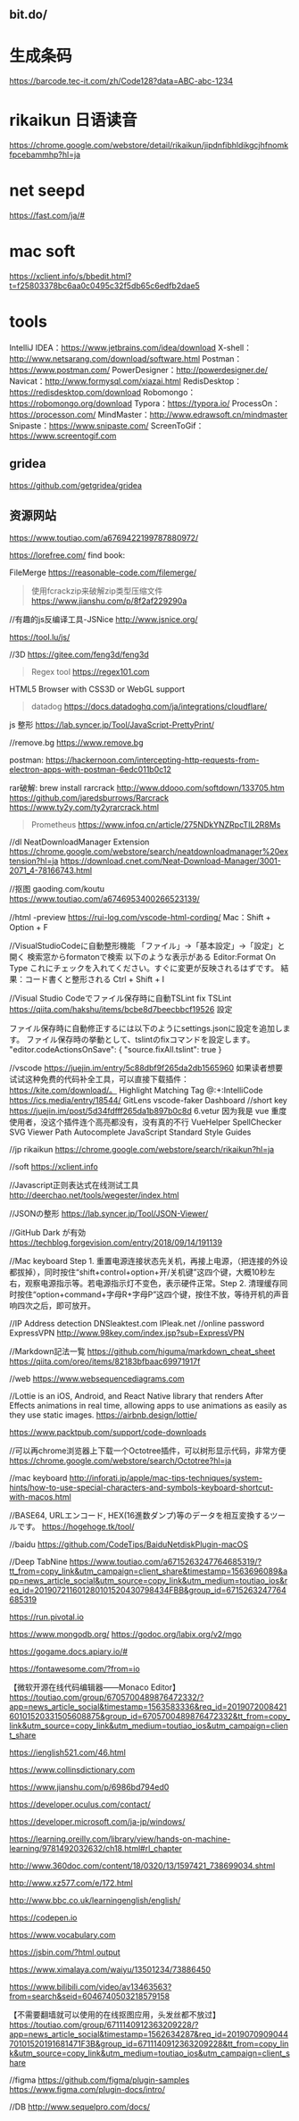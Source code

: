 ## bit.do/

# 生成条码
https://barcode.tec-it.com/zh/Code128?data=ABC-abc-1234

# rikaikun 日语读音
https://chrome.google.com/webstore/detail/rikaikun/jipdnfibhldikgcjhfnomkfpcebammhp?hl=ja

# net seepd
https://fast.com/ja/#

# mac soft
https://xclient.info/s/bbedit.html?t=f25803378bc6aa0c0495c32f5db65c6edfb2dae5

# tools
IntelliJ IDEA：https://www.jetbrains.com/idea/download
X-shell：http://www.netsarang.com/download/software.html
Postman：https://www.postman.com/
PowerDesigner：http://powerdesigner.de/
Navicat：http://www.formysql.com/xiazai.html
RedisDesktop：https://redisdesktop.com/download
Robomongo：https://robomongo.org/download
Typora：https://typora.io/
ProcessOn：https://processon.com/
MindMaster：http://www.edrawsoft.cn/mindmaster
Snipaste：https://www.snipaste.com/
ScreenToGif：https://www.screentogif.com

## gridea
https://github.com/getgridea/gridea

## 资源网站
https://www.toutiao.com/a6769422199787880972/


https://lorefree.com/
find book:


FileMerge
https://reasonable-code.com/filemerge/

>使用fcrackzip来破解zip类型压缩文件
https://www.jianshu.com/p/8f2af229290a

//有趣的js反编译工具-JSNice
http://www.jsnice.org/


https://tool.lu/js/


//3D
https://gitee.com/feng3d/feng3d

>Regex tool https://regex101.com

HTML5 Browser with CSS3D or WebGL support

>datadog
https://docs.datadoghq.com/ja/integrations/cloudflare/

js 整形
https://lab.syncer.jp/Tool/JavaScript-PrettyPrint/


//remove.bg
https://www.remove.bg

postman:
https://hackernoon.com/intercepting-http-requests-from-electron-apps-with-postman-6edc011b0c12

rar破解: brew install rarcrack
http://www.ddooo.com/softdown/133705.htm
https://github.com/jaredsburrows/Rarcrack
https://www.ty2y.com/ty2yrarcrack.html

>Prometheus
https://www.infoq.cn/article/275NDkYNZRpcTIL2R8Ms

//dl
NeatDownloadManager Extension
https://chrome.google.com/webstore/search/neatdownloadmanager%20extension?hl=ja
https://download.cnet.com/Neat-Download-Manager/3001-2071_4-78166743.html


//抠图 gaoding.com/koutu
https://www.toutiao.com/a6746953400266523139/

//html -preview
https://rui-log.com/vscode-html-cording/
Mac：Shift + Option + F

//VisualStudioCodeに自動整形機能
「ファイル」→「基本設定」→「設定」と開く
検索窓からformatonで検索
以下のような表示がある
Editor:Format On Type
これにチェックを入れてください。すぐに変更が反映されるはずです。
結果：コード書くと整形される 	Ctrl + Shift + I

//Visual Studio Codeでファイル保存時に自動TSLint fix
TSLint
https://qiita.com/hakshu/items/bcbe8d7beecbbcf19526
設定

ファイル保存時に自動修正するには以下のようにsettings.jsonに設定を追加します。
ファイル保存時の挙動として、tslintのfixコマンドを設定します。
"editor.codeActionsOnSave": {
    "source.fixAll.tslint": true
}

//vscode https://juejin.im/entry/5c88dbf9f265da2db1565960
如果读者想要试试这种免费的代码补全工具，可以直接下载插件：https://kite.com/download/。
Highlight Matching Tag
@:+:IntelliCode https://ics.media/entry/18544/
GitLens
vscode-faker
Dashboard
//short key
https://juejin.im/post/5d34fdfff265da1b897b0c8d
6.vetur
因为我是 vue 重度使用者，没这个插件连个高亮都没有，没有真的不行
VueHelper
SpellChecker
SVG Viewer
Path Autocomplete
JavaScript Standard Style
Guides

//jp
rikaikun
https://chrome.google.com/webstore/search/rikaikun?hl=ja

//soft
https://xclient.info

//Javascript正则表达式在线测试工具
http://deerchao.net/tools/wegester/index.html

//JSONの整形
https://lab.syncer.jp/Tool/JSON-Viewer/

//GitHub Dark が有効
https://techblog.forgevision.com/entry/2018/09/14/191139


//Mac keyboard
Step 1. 重置电源连接状态先关机，再接上电源，（把连接的外设都拔掉），同时按住“shift+control+option+开/关机键”这四个键，大概10秒左右，观察电源指示等。若电源指示灯不变色，表示硬件正常。Step 2. 清理缓存同时按住“option+command+字母R+字母P”这四个键，按住不放，等待开机的声音响四次之后，即可放开。

//IP Address detection
DNSleaktest.com
IPleak.net
//online password  ExpressVPN
http://www.98key.com/index.jsp?sub=ExpressVPN

//Markdown記法一覧
https://github.com/higuma/markdown_cheat_sheet
https://qiita.com/oreo/items/82183bfbaac69971917f

//web 
https://www.websequencediagrams.com

//Lottie is an iOS, Android, and React Native library that renders After Effects animations in real time, allowing apps to use animations as easily as they use static images.
https://airbnb.design/lottie/

https://www.packtpub.com/support/code-downloads

//可以再chrome浏览器上下载一个Octotree插件，可以树形显示代码，非常方便
https://chrome.google.com/webstore/search/Octotree?hl=ja

//mac keyboard
http://inforati.jp/apple/mac-tips-techniques/system-hints/how-to-use-special-characters-and-symbols-keyboard-shortcut-with-macos.html

//BASE64, URLエンコード, HEX(16進数ダンプ)等のデータを相互変換するツールです。
https://hogehoge.tk/tool/

//baidu
https://github.com/CodeTips/BaiduNetdiskPlugin-macOS

//Deep TabNine
https://www.toutiao.com/a6715263247764685319/?tt_from=copy_link&utm_campaign=client_share&timestamp=1563696089&app=news_article_social&utm_source=copy_link&utm_medium=toutiao_ios&req_id=201907211601280101520430798434FBB&group_id=6715263247764685319

https://run.pivotal.io

https://www.mongodb.org/
https://godoc.org/labix.org/v2/mgo

https://gogame.docs.apiary.io/#

https://fontawesome.com/?from=io

【微软开源在线代码编辑器——Monaco Editor】https://toutiao.com/group/6705700489876472332/?app=news_article_social&timestamp=1563583336&req_id=201907200842160101520331505608875&group_id=6705700489876472332&tt_from=copy_link&utm_source=copy_link&utm_medium=toutiao_ios&utm_campaign=client_share

https://ienglish521.com/46.html

https://www.collinsdictionary.com

https://www.jianshu.com/p/6986bd794ed0

https://developer.oculus.com/contact/

https://developer.microsoft.com/ja-jp/windows/

https://learning.oreilly.com/library/view/hands-on-machine-learning/9781492032632/ch18.html#rl_chapter

http://www.360doc.com/content/18/0320/13/1597421_738699034.shtml

http://www.xz577.com/e/172.html

http://www.bbc.co.uk/learningenglish/english/

https://codepen.io

https://www.vocabulary.com

https://jsbin.com/?html,output

https://www.ximalaya.com/waiyu/13501234/73886450

https://www.bilibili.com/video/av13463563?from=search&seid=6046740503218579158

【不需要翻墙就可以使用的在线抠图应用，头发丝都不放过】https://toutiao.com/group/6711140912363209228/?app=news_article_social&timestamp=1562634287&req_id=201907090904470101520191681471F3B&group_id=6711140912363209228&tt_from=copy_link&utm_source=copy_link&utm_medium=toutiao_ios&utm_campaign=client_share

//figma https://github.com/figma/plugin-samples
https://www.figma.com/plugin-docs/intro/

//DB
http://www.sequelpro.com/docs/
